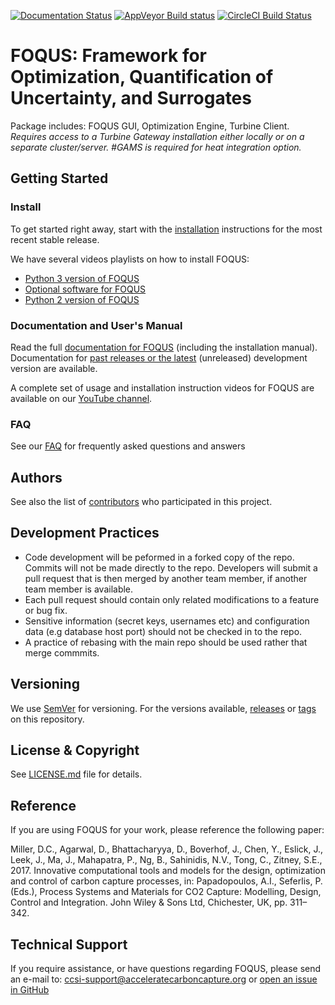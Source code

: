 [![Documentation Status](https://readthedocs.org/projects/foqus/badge/?version=latest)](https://foqus.readthedocs.io/en/latest/?badge=latest)
[![AppVeyor Build status](https://ci.appveyor.com/api/projects/status/g0gvhmlwsv4a4y63?svg=true)](https://ci.appveyor.com/project/ksbeattie/foqus)
[![CircleCI Build Status](https://circleci.com/gh/CCSI-Toolset/FOQUS.svg?style=svg)](https://circleci.com/gh/CCSI-Toolset/FOQUS)

# FOQUS: Framework for Optimization, Quantification of Uncertainty, and Surrogates
Package includes: FOQUS GUI, Optimization Engine, Turbine Client. *Requires access to a Turbine Gateway installation either locally or on a separate cluster/server. #GAMS is required for heat integration option.*

## Getting Started

### Install
To get started right away, start with the [installation](https://foqus.readthedocs.io/en/stable/chapt_install/index.html) instructions for the most recent stable release.

We have several videos playlists on how to install FOQUS:
* [Python 3 version of FOQUS](https://www.youtube.com/playlist?list=PLmBxveOxgaXl-H9Wp3X6SIpVWg3Ua1Y2X)
* [Optional software for FOQUS](https://www.youtube.com/playlist?list=PLmBxveOxgaXn24WEhFMyrtA-0_4Rvlesw)
* [Python 2 version of FOQUS](https://www.youtube.com/playlist?list=PLmBxveOxgaXkyrQP9CAgUu_ZPYsS4qCvd) 

### Documentation and User's Manual
Read the full [documentation for FOQUS](https://foqus.readthedocs.io/en/stable/) (including the installation manual).  Documentation for [past releases or the latest](https://readthedocs.org/projects/foqus/) (unreleased) development version are available.

A complete set of usage and installation instruction videos for FOQUS are available on our [YouTube channel](https://www.youtube.com/channel/UCBVjFnxrsWpNlcnDvh0_GzQ/).

### FAQ
See our [FAQ](FAQs.md) for frequently asked questions and answers

## Authors
See also the list of [contributors](../contributors) who participated in this project.

## Development Practices
* Code development will be peformed in a forked copy of the repo. Commits will not be 
  made directly to the repo. Developers will submit a pull request that is then merged
  by another team member, if another team member is available.
* Each pull request should contain only related modifications to a feature or bug fix.  
* Sensitive information (secret keys, usernames etc) and configuration data 
  (e.g database host port) should not be checked in to the repo.
* A practice of rebasing with the main repo should be used rather that merge commmits.

## Versioning
We use [SemVer](http://semver.org/) for versioning. For the versions available, 
[releases](../../releases) or [tags](../../tags) on this repository.

## License & Copyright
See [LICENSE.md](LICENSE.md) file for details.

## Reference
If you are using FOQUS for your work, please reference the following paper:

Miller, D.C., Agarwal, D., Bhattacharyya, D., Boverhof, J., Chen, Y., Eslick, J., Leek, J., Ma, J., Mahapatra, P., Ng, B., Sahinidis, N.V., Tong, C., Zitney, S.E., 2017. Innovative computational tools and models for the design, optimization and control of carbon capture processes, in: Papadopoulos, A.I., Seferlis, P. (Eds.), Process Systems and Materials for CO2 Capture: Modelling, Design, Control and Integration. John Wiley & Sons Ltd, Chichester, UK, pp. 311–342.

## Technical Support
If you require assistance, or have questions regarding FOQUS, please send an e-mail to: ccsi-support@acceleratecarboncapture.org or [open an issue in GitHub](https://github.com/CCSI-Toolset/FOQUS/issues)

